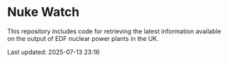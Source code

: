 # Nuke Watch

This repository includes code for retrieving the latest information available on the output of EDF nuclear power plants in the UK.

Last updated: 2025-07-13 23:16